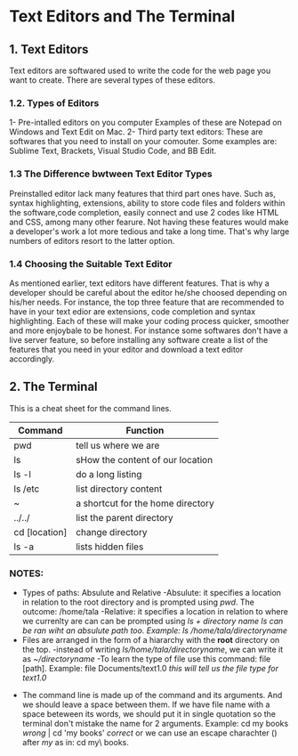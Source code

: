# Text Editors and The Terminal

## 1. Text Editors

Text editors are softwared used to write the code for the web page you want to create. There are several types of these editors. 

### 1.2. Types of Editors
1- Pre-intalled editors on you computer
Examples of these are Notepad on Windows and Text Edit on Mac. 
2- Third party text editors:
These are softwares that you need to install on your comouter. Some examples are: Sublime Text, Brackets, Visual Studio Code, and BB Edit. 

### 1.3 The Difference bwtween Text Editor Types
Preinstalled editor lack many features that third part ones have. Such as, syntax highlighting, extensions, ability to store code files and folders
within the software,code completion, easily connect and use 2 codes like HTML and CSS, among many other fearure. 
Not having these features would make a developer's work a lot more tedious and take a long time. That's why large numbers of editors resort to the latter option. 

### 1.4 Choosing the Suitable Text Editor
As mentioned earlier, text editors have different features. That is why a developer should be careful about the editor he/she choosed depending on his/her needs. 
For instance, the top three feature that are recommended to have in your text edior are extensions, code completion and syntax highlighting. Each of these will
make your coding process  quicker, smoother and more enjoybale to be honest. For instance some softwares don't have a live server feature, so before installing
any software create a list of the features that you need in your editor and download a text editor accordingly. 
 
 ## 2. The Terminal
 
 This is a cheat sheet for the command lines.
 
 Command | Function
 ------- | --------
 pwd | tell us where we are 
 ls | sHow  the content of our location
 ls -l | do a long listing
 ls /etc | list directory content
 ~ | a shortcut for the home directory
 ../../ | list the parent directory
 cd [location] | change directory
 ls -a | lists hidden files
 
 
 
 
 
 ### NOTES:
 * Types of paths: Absulute and Relative
 -Absulute: it specifies a location in relation to the root directory and is prompted using *pwd*. The outcome: /home/tala
 -Relative: it specifies a location in relation to where we currenlty are can can be prompted using *ls + directory name*
 *ls can be ran wiht an absulute path too. Example: ls /home/tala/directoryname*
 * Files are arranged in the form of a hiararchy with the **root** directory on the top.
 -instead of writing *ls/home/tala/directoryname*, we can write it as *~/directoryname*
 -To learn the type of file use this command: file [path]. Example: file Documents/text1.0 *this will tell us the file type for text1.0*
 - The command line is made up of the command and its arguments. And we should leave a space between them. If we have file name with a space beteween its words,
 we should put it in single quotation so the terminal don't mistake the name for 2 arguments. Example: cd my books *wrong* | cd 'my books' *correct* or we can use
 an escape charachter (\) after *my* as in: cd my\ books. 
 

 

